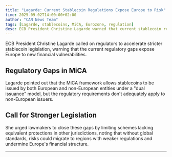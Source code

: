 ```yaml
---
title: "Lagarde: Current Stablecoin Regulations Expose Europe to Risk"
time: 2025-09-02T14:00:00+02:00
author: "CAN News Team"
tags: [Lagarde, stablecoins, MiCA, Eurozone, regulation]
desc: ECB President Christine Lagarde warned that current stablecoin regulations leave Europe vulnerable and called for stricter laws to address regulatory gaps.
---
```


ECB President Christine Lagarde called on regulators to accelerate stricter stablecoin legislation, warning that the current regulatory gaps expose Europe to new financial vulnerabilities.

## Regulatory Gaps in MiCA
Lagarde pointed out that the MiCA framework allows stablecoins to be issued by both European and non-European entities under a "dual issuance" model, but the regulatory requirements don't adequately apply to non-European issuers.

## Call for Stronger Legislation
She urged lawmakers to close these gaps by limiting schemes lacking equivalent protections in other jurisdictions, noting that without global standards, risks could migrate to regions with weaker regulations and undermine Europe's financial structure.

---